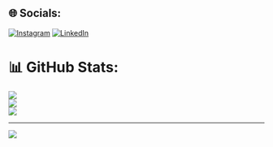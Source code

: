 
## 🌐 Socials:
[![Instagram](https://img.shields.io/badge/Instagram-%23E4405F.svg?logo=Instagram&logoColor=white)](https://instagram.com/Lulumonjane) [![LinkedIn](https://img.shields.io/badge/LinkedIn-%230077B5.svg?logo=linkedin&logoColor=white)](https://linkedin.com/in/louren%C3%A7o-monjane ) 
# 📊 GitHub Stats:
![](https://github-readme-stats.vercel.app/api?username=Monjane10&theme=dark&hide_border=false&include_all_commits=false&count_private=false)<br/>
![](https://github-readme-streak-stats.herokuapp.com/?user=Monjane10&theme=dark&hide_border=false)<br/>
![](https://github-readme-stats.vercel.app/api/top-langs/?username=Monjane10&theme=dark&hide_border=false&include_all_commits=false&count_private=false&layout=compact)

---
[![](https://visitcount.itsvg.in/api?id=Monjane10&icon=0&color=0)](https://visitcount.itsvg.in)

<!-- Proudly created with GPRM ( https://gprm.itsvg.in ) -->
